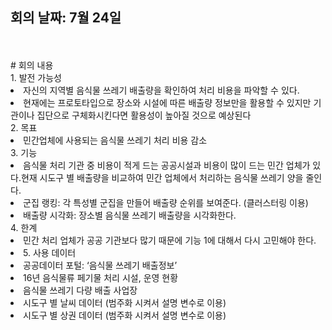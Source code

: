## 회의 날짜: 7월 24일
<br>
<br>
# 회의 내용
<br>
  1. 발전 가능성
  <li>
  자신의 지역별 음식물 쓰레기 배출량을 확인하여 처리 비용을 파악할 수 있다.
  </li>
  <li>
  현재에는 프로토타입으로 장소와 시설에 따른 배출량 정보만을 활용할 수 있지만 기관이나 집단으로 구체화시킨다면 활용성이 높아질 것으로 예상된다
  </li>
  2. 목표
  <li>
  민간업체에 사용되는 음식물 쓰레기 처리 비용 감소
  </li>
  3. 기능
  <li>
  음식물 처리 기관 중 비용이 적게 드는 공공시설과 비용이 많이 드는 민간 업체가 있다.현재 시도구 별 배출량을 비교하여 민간 업체에서 처리하는 음식물 쓰레기 양을 줄인다. 
  </li>
  <li>
  군집 랭킹: 각 특성별 군집을 만들어 배출량 순위를 보여준다. (클러스터링 이용)
  </li>
  <li>
  배출량 시각화: 장소별 음식물 쓰레기 배출량을 시각화한다.
  </li>
  4. 한계
  <li>
  민간 처리 업체가 공공 기관보다 많기 때문에 기능 1에 대해서 다시 고민해야 한다.
  <li>
  5. 사용 데이터
  <li>
    공공데이터 포털: ‘음식물 쓰레기 배출정보’
    </li>
  <li>
  16년 음식물류 페기물 처리 시설, 운영 현황
  </li>
  <li>
  음식물 쓰레기 다량 배출 사업장 
  </li>
  <li>
  시도구 별 날씨 데이터 (범주화 시켜서 설명 변수로 이용)
  </li>
  <li>
시도구 별 상권 데이터 (범주화 시켜서 설명 변수로 이용)
  </li>

